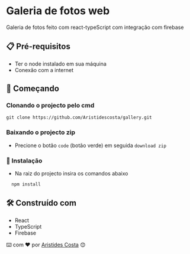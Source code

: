 # Galeria de fotos web

Galeria de fotos feito com react-typeScript com integração com firebase

## 📋 Pré-requisitos
- Ter o node instalado em sua máquina
- Conexão com a internet

## 🚀 Começando
### Clonando o projecto pelo cmd
```
git clone https://github.com/Aristidescosta/gallery.git
```
### Baixando o projecto zip
- Precione o botão `code` (botão verde) em seguida `download zip`

### 🔧 Instalação
- Na raiz do projecto insira os comandos abaixo
```
  npm install
```

## 🛠️ Construído com
- React
- TypeScript
- Firebase

⌨️ com ❤️ por [Aristides Costa](https://web.facebook.com/joao.jorge.90857901) 😊
